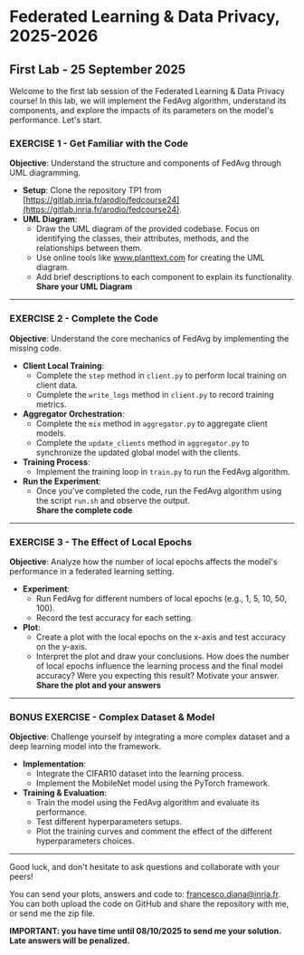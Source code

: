 # Federated Learning & Data Privacy, 2025-2026

## First Lab - 25 September 2025

Welcome to the first lab session of the Federated Learning & Data Privacy course! In this lab, we will implement the FedAvg algorithm, understand its components, and explore the impacts of its parameters on the model's performance. Let's start.

### EXERCISE 1 - Get Familiar with the Code

**Objective**: Understand the structure and components of FedAvg through UML diagramming.

- **Setup**: Clone the repository TP1 from [https://gitlab.inria.fr/arodio/fedcourse24](https://gitlab.inria.fr/arodio/fedcourse24).
- **UML Diagram**:
  - Draw the UML diagram of the provided codebase. Focus on identifying the classes, their attributes, methods, and the relationships between them.
  - Use online tools like www.planttext.com for creating the UML diagram.
  - Add brief descriptions to each component to explain its functionality.  
  **Share your UML Diagram**
---

### EXERCISE 2 - Complete the Code

**Objective**: Understand the core mechanics of FedAvg by implementing the missing code.

- **Client Local Training**:
  - Complete the `step` method in `client.py` to perform local training on client data.
  - Complete the `write_logs` method in `client.py` to record training metrics.
- **Aggregator Orchestration**:
  - Complete the `mix` method in `aggregator.py` to aggregate client models.
  - Complete the `update_clients` method in `aggregator.py` to synchronize the updated global model with the clients.
- **Training Process**:
  - Implement the training loop in `train.py` to run the FedAvg algorithm.
- **Run the Experiment**:
  - Once you've completed the code, run the FedAvg algorithm using the script `run.sh` and observe the output.  
**Share the complete code**
---

### EXERCISE 3 - The Effect of Local Epochs

**Objective**: Analyze how the number of local epochs affects the model's performance in a federated learning setting.

- **Experiment**:
  - Run FedAvg for different numbers of local epochs (e.g., 1, 5, 10, 50, 100).
  - Record the test accuracy for each setting.
- **Plot**:
  - Create a plot with the local epochs on the x-axis and test accuracy on the y-axis.
  - Interpret the plot and draw your conclusions. How does the number of local epochs influence the learning process and the final model accuracy? Were you expecting this result? Motivate your answer.  
  **Share the plot and your answers**
---

### BONUS EXERCISE - Complex Dataset & Model

**Objective**: Challenge yourself by integrating a more complex dataset and a deep learning model into the framework.

- **Implementation**:
  - Integrate the CIFAR10 dataset into the learning process.
  - Implement the MobileNet model using the PyTorch framework.
- **Training & Evaluation**:
  - Train the model using the FedAvg algorithm and evaluate its performance.
  - Test different hyperparameters setups.
  - Plot the training curves and comment the effect of the different hyperparameters choices.
---


Good luck, and don't hesitate to ask questions and collaborate with your peers!

You can send your plots, answers and code to: [francesco.diana@inria.fr](mailto:francesco.diana@inria.fr).  
You can both upload the code on GitHub and share the repository with me, or send me the zip file.  

**IMPORTANT: you have time until 08/10/2025 to send me your solution. Late answers will be penalized.**


